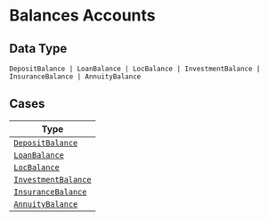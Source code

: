 
# Balances Accounts

## Data Type

`DepositBalance | LoanBalance | LocBalance | InvestmentBalance | InsuranceBalance | AnnuityBalance`

## Cases

| Type |
|  --- |
| [`DepositBalance`](../../../doc/models/deposit-balance.md) |
| [`LoanBalance`](../../../doc/models/loan-balance.md) |
| [`LocBalance`](../../../doc/models/loc-balance.md) |
| [`InvestmentBalance`](../../../doc/models/investment-balance.md) |
| [`InsuranceBalance`](../../../doc/models/insurance-balance.md) |
| [`AnnuityBalance`](../../../doc/models/annuity-balance.md) |

